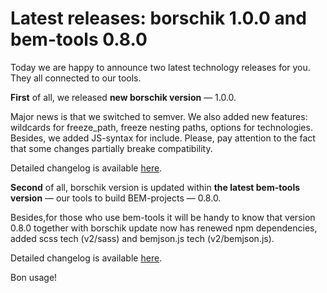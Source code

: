 # Latest releases: borschik 1.0.0 and bem-tools 0.8.0

Today we are happy to announce two latest technology releases for you. They all connected to our tools.

**First** of all, we released **new borschik version** — 1.0.0.

Major news is that we switched to semver. We also added new features: wildcards for freeze_path, freeze nesting paths, options for technologies. Besides, we added JS-syntax for include. Please, pay attention to the fact that some changes partially breake compatibility.

Detailed changelog is available [here](http://bem.info/tools/optimizers/borschik/changelog/).

**Second** of all, borschik version is updated within **the latest bem-tools version** — our tools to build BEM-projects — 0.8.0.

Besides,for those who use bem-tools it will be handy to know that version 0.8.0 together with borschik update now has renewed npm dependencies, added scss tech (v2/sass) and bemjson.js tech (v2/bemjson.js).

Detailed changelog is available [here](http://bem.info/tools/bem/bem-tools/changelog/).

Bon usage!

